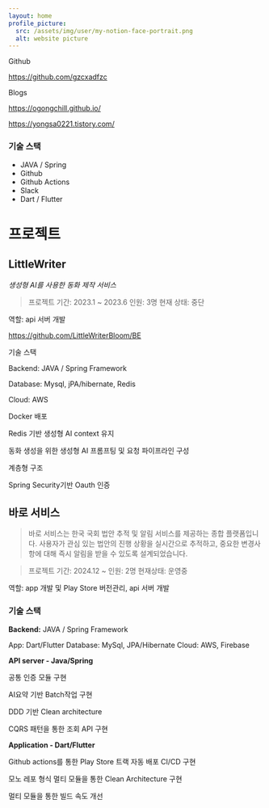 ```yaml
---
layout: home
profile_picture:
  src: /assets/img/user/my-notion-face-portrait.png
  alt: website picture
---
```

Github

https://github.com/gzcxadfzc

Blogs

https://ogongchill.github.io/

https://yongsa0221.tistory.com/

### 기술 스택

- JAVA / Spring
- Github
- Github Actions
- Slack
- Dart / Flutter

# 프로젝트

## LittleWriter

*생성형 AI를 사용한 동화 제작 서비스*

> 프로젝트 기간: 2023.1 ~ 2023.6
인원: 3명
현재 상태: 중단
> 

역할:  api 서버 개발

https://github.com/LittleWriterBloom/BE

기술 스택

Backend: JAVA / Spring Framework

Database: Mysql, jPA/hibernate, Redis

Cloud: AWS

Docker 배포

Redis 기반 생성형 AI context 유지

동화 생성을 위한 생성형 AI 프롬프팅 및 요청 파이프라인 구성

계층형 구조

Spring Security기반 Oauth 인증

## 바로 서비스

> 바로 서비스는 한국 국회 법안 추적 및 알림 서비스를 제공하는 종합 플랫폼입니다. 사용자가 관심 있는 법안의 진행 상황을 실시간으로 추적하고, 중요한 변경사항에 대해 즉시 알림을 받을 수 있도록 설계되었습니다.
> 

> 프로젝트 기간:  2024.12 ~
인원: 2명
현재상태: 운영중
> 

역할: app 개발 및 Play Store 버전관리, api 서버 개발

### 기술 스택

**Backend:** JAVA / Spring Framework

App: Dart/Flutter
Database: MySql, JPA/Hibernate
Cloud: AWS, Firebase

**API server - Java/Spring**

공통 인증 모듈 구현

AI요약 기반 Batch작업 구현

DDD 기반 Clean architecture 

CQRS 패턴을 통한 조회 API 구현

**Application - Dart/Flutter**

Github actions를 통한 Play Store 트랙 자동 배포 CI/CD 구현

모노 레포 형식 멀티 모듈을 통한 Clean Architecture 구현

멀티 모듈을 통한 빌드 속도 개선

